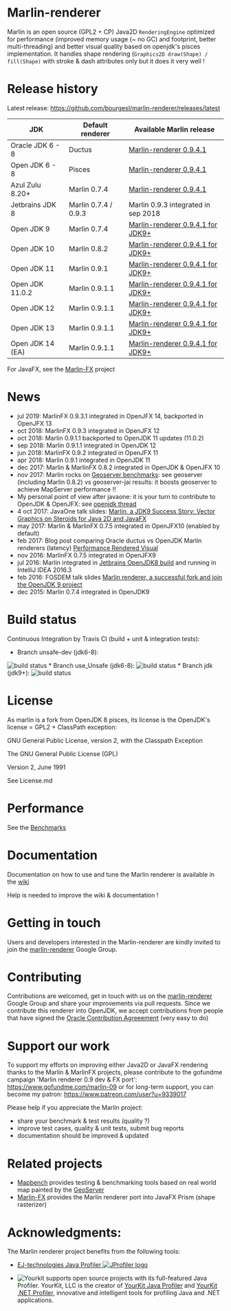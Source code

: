 Marlin-renderer
===============

Marlin is an open source (GPL2 + CP) Java2D ``RenderingEngine`` optimized for performance (improved memory usage (~ no GC) and footprint, better multi-threading) and better visual quality based on openjdk's pisces implementation.
It handles shape rendering (``Graphics2D draw(Shape) / fill(Shape)`` with stroke & dash attributes only but it does it very well !

Release history
===============

Latest release: https://github.com/bourgesl/marlin-renderer/releases/latest

| JDK | Default renderer | Available Marlin release |
| --- | --- | --- |
| Oracle JDK 6 - 8  | Ductus       | [Marlin-renderer 0.9.4.1](https://github.com/bourgesl/marlin-renderer/releases/tag/v0_9_4_1) |
| Open JDK   6 - 8  | Pisces       | [Marlin-renderer 0.9.4.1](https://github.com/bourgesl/marlin-renderer/releases/tag/v0_9_4_1) |
| Azul Zulu 8.20+   | Marlin 0.7.4 | [Marlin-renderer 0.9.4.1](https://github.com/bourgesl/marlin-renderer/releases/tag/v0_9_4_1) |
| Jetbrains JDK 8   | Marlin 0.7.4 / 0.9.3 | Marlin 0.9.3 integrated in sep 2018 |
| Open JDK 9        | Marlin 0.7.4 | [Marlin-renderer 0.9.4.1 for JDK9+](https://github.com/bourgesl/marlin-renderer/releases/tag/v0_9_4_1_jdk9) |
| Open JDK 10       | Marlin 0.8.2 | [Marlin-renderer 0.9.4.1 for JDK9+](https://github.com/bourgesl/marlin-renderer/releases/tag/v0_9_4_1_jdk9) |
| Open JDK 11       | Marlin 0.9.1 | [Marlin-renderer 0.9.4.1 for JDK9+](https://github.com/bourgesl/marlin-renderer/releases/tag/v0_9_4_1_jdk9) |
| Open JDK 11.0.2   | Marlin 0.9.1.1 | [Marlin-renderer 0.9.4.1 for JDK9+](https://github.com/bourgesl/marlin-renderer/releases/tag/v0_9_4_1_jdk9) |
| Open JDK 12       | Marlin 0.9.1.1 | [Marlin-renderer 0.9.4.1 for JDK9+](https://github.com/bourgesl/marlin-renderer/releases/tag/v0_9_4_1_jdk9) |
| Open JDK 13       | Marlin 0.9.1.1 | [Marlin-renderer 0.9.4.1 for JDK9+](https://github.com/bourgesl/marlin-renderer/releases/tag/v0_9_4_1_jdk9) |
| Open JDK 14 (EA)  | Marlin 0.9.1.1 | [Marlin-renderer 0.9.4.1 for JDK9+](https://github.com/bourgesl/marlin-renderer/releases/tag/v0_9_4_1_jdk9) |

For JavaFX, see the [Marlin-FX](https://github.com/bourgesl/marlin-fx) project

News
====
* jul 2019: MarlinFX 0.9.3.1 integrated in OpenJFX 14, backported in OpenJFX 13
* oct 2018: MarlinFX 0.9.3 integrated in OpenJFX 12
* oct 2018: Marlin 0.9.1.1 backported to OpenJDK 11 updates (11.0.2)
* sep 2018: Marlin 0.9.1.1 integrated in OpenJDK 12
* jun 2018: MarlinFX 0.9.2 integrated in OpenJFX 11
* apr 2018: Marlin 0.9.1 integrated in OpenJDK 11
* dec 2017: Marlin & MarlinFX 0.8.2 integrated in OpenJDK & OpenJFX 10
* nov 2017: Marlin rocks on [Geoserver benchmarks](https://gmf-test.sig.cloud.camptocamp.net/ms_perfs/): see geoserver (including Marlin 0.8.2) vs geoserver-jai results: it boosts geoserver to achieve MapServer performance !!
* My personal point of view after javaone: it is your turn to contribute to OpenJDK & OpenJFX: see [openjdk thread](http://mail.openjdk.java.net/pipermail/openjfx-dev/2017-October/020900.html)
* 4 oct 2017: JavaOne talk slides: [Marlin, a JDK9 Success Story: Vector Graphics on Steroids for Java 2D and JavaFX](https://github.com/bourgesl/bourgesl.github.io/raw/master/javaone2017/slides/javaone-marlin-talk.pdf)
* may 2017: Marlin & MarlinFX 0.7.5 integrated in OpenJFX10 (enabled by default)
* feb 2017: Blog post comparing Oracle ductus vs OpenJDK Marlin renderers (latency) [Performance Rendered Visual](https://www.azul.com/performance-rendered-visual/)
* nov 2016: MarlinFX 0.7.5 integrated in OpenJFX9
* jul 2016: Marlin integrated in [Jetbrains OpenJDK8 build](https://github.com/JetBrains/jdk8u) and running in IntelliJ IDEA 2016.3
* feb 2016: FOSDEM talk slides [Marlin renderer, a successful fork and join the OpenJDK 9 project](https://bourgesl.github.io/fosdem-2016/slides/fosdem-2016-Marlin.pdf)
* dec 2015: Marlin 0.7.4 integrated in OpenJDK9


Build status
============
Continuous Integration by Travis CI (build + unit & integration tests):
   * Branch unsafe-dev (jdk6-8): 
<img src="https://travis-ci.org/bourgesl/marlin-renderer.svg?branch=unsafe-dev" alt="build status"/>
   * Branch use_Unsafe (jdk6-8): 
<img src="https://travis-ci.org/bourgesl/marlin-renderer.svg?branch=use_Unsafe" alt="build status"/>
   * Branch jdk (jdk9+): 
<img src="https://travis-ci.org/bourgesl/marlin-renderer.svg?branch=openjdk" alt="build status"/>


License
=======

As marlin is a fork from OpenJDK 8 pisces, its license is the OpenJDK's license = GPL2 + ClassPath exception:

GNU General Public License, version 2,
with the Classpath Exception

The GNU General Public License (GPL)

Version 2, June 1991

See License.md


Performance
===========

See the [Benchmarks](https://github.com/bourgesl/marlin-renderer/wiki/Benchmarks)


Documentation
=============
Documentation on how to use and tune the Marlin renderer is available in the [wiki]( https://github.com/bourgesl/marlin-renderer/wiki)

Help is needed to improve the wiki & documentation !


Getting in touch
================

Users and developers interested in the Marlin-renderer are kindly invited to join the [marlin-renderer](https://groups.google.com/forum/#!forum/marlin-renderer) Google Group.


Contributing
============

Contributions are welcomed, get in touch with us on the [marlin-renderer](https://groups.google.com/forum/#!forum/marlin-renderer) Google Group and share your improvements via pull requests. 
Since we contribute this renderer into OpenJDK, we accept contributions from people that have signed the [Oracle Contribution Agreeement](http://www.oracle.com/technetwork/community/oca-486395.html) (very easy to do)


Support our work
================

To support my efforts on improving either Java2D or JavaFX rendering thanks to the Marlin & MarlinFX projects, please contribute to the gofundme campaign 'Marlin renderer 0.9 dev & FX port': https://www.gofundme.com/marlin-09 or for long-term support, you can become my patron: https://www.patreon.com/user?u=9339017

Please help if you appreciate the Marlin project:
   * share your benchmark & test results (quality ?)
   * improve test cases, quality & unit tests, submit bug reports
   * documentation should be improved & updated


Related projects
================

- [Mapbench](https://github.com/bourgesl/mapbench) provides testing & benchmarking tools based on real world map painted by the [GeoServer](http://geoserver.org/)
- [Marlin-FX](https://github.com/bourgesl/marlin-fx) provides the Marlin renderer port into JavaFX Prism (shape rasterizer)


Acknowledgments:
================
The Marlin renderer project benefits from the following tools:
* <a href="https://www.ej-technologies.com/products/jprofiler/overview.html">EJ-technologies Java Profiler <img src="https://www.ej-technologies.com/images/product_banners/jprofiler_medium.png" alt="JProfiler logo"></a> 

* <img src="https://www.yourkit.com/images/yklogo.png" alt="Yourkit"> supports open source projects with its full-featured Java Profiler.
YourKit, LLC is the creator of <a href="https://www.yourkit.com/java/profiler/">YourKit Java Profiler</a>
and <a href="https://www.yourkit.com/.net/profiler/">YourKit .NET Profiler</a>, innovative and intelligent tools for profiling Java and .NET applications.
